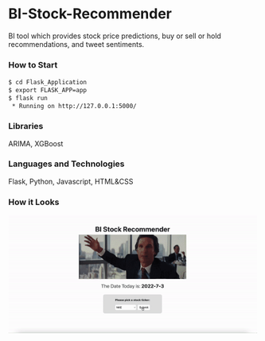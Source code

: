 # BI-Stock-Recommender
BI tool which provides stock price predictions, buy or sell or hold recommendations, and tweet sentiments.

### How to Start
```
$ cd Flask_Application
$ export FLASK_APP=app
$ flask run
 * Running on http://127.0.0.1:5000/
```

### Libraries

ARIMA, XGBoost

### Languages and Technologies

Flask, Python, Javascript, HTML&CSS

### How it Looks

<img src="Images/site.gif" alt="home" width="500" />
